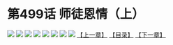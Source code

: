 # 第499话 师徒恩情（上）
![](https://mhpic.xiaomingtaiji.net/comic/D/斗破苍穹拆分版/499话/1.jpg-zymk.middle.webp)
![](https://mhpic.xiaomingtaiji.net/comic/D/斗破苍穹拆分版/499话/2.jpg-zymk.middle.webp)
![](https://mhpic.xiaomingtaiji.net/comic/D/斗破苍穹拆分版/499话/3.jpg-zymk.middle.webp)
![](https://mhpic.xiaomingtaiji.net/comic/D/斗破苍穹拆分版/499话/4.jpg-zymk.middle.webp)
![](https://mhpic.xiaomingtaiji.net/comic/D/斗破苍穹拆分版/499话/5.jpg-zymk.middle.webp)
![](https://mhpic.xiaomingtaiji.net/comic/D/斗破苍穹拆分版/499话/6.jpg-zymk.middle.webp)
![](https://mhpic.xiaomingtaiji.net/comic/D/斗破苍穹拆分版/499话/7.jpg-zymk.middle.webp)
![](https://mhpic.xiaomingtaiji.net/comic/D/斗破苍穹拆分版/499话/8.jpg-zymk.middle.webp)
[【上一章】](./498.md)
[【目录】](./README.md)
[【下一章】](./500.md)
